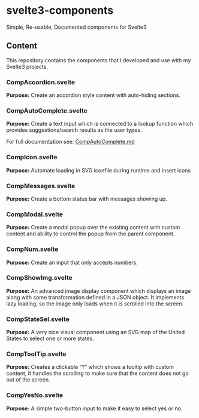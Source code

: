 # svelte3-components
Simple, Re-usable, Documented components for Svelte3

## Content

This repository contains the components that I developed and use with my Svelte3 projects.

### CompAccordion.svelte

**Purpose:** Create an accordion style content with auto-hiding sections.

### CompAutoComplete.svelte

**Purpose:** Create a text input which is connected to a lookup function which provides suggestions/search results as the user types.

For full documentation see: [CompAutoComplete.md](CompAutoComplete.md)

### CompIcon.svelte

**Purpose:** Automate loading in SVG iconfile during runtime and insert icons

### CompMessages.svelte

**Purpose:** Create a bottom status bar with messages showing up.

### CompModal.svelte

**Purpose:** Create a modal popup over the existing content with custom content and ability to control the popup from the parent component.

### CompNum.svelte

**Purpose:** Create an input that only accepts numbers.

### CompShowImg.svelte

**Purpose:** An advanced image display component which displays an image along with some transformation defined in a JSON object. It implements lazy loading, so the image only loads when it is scrolled into the screen.

### CompStateSel.svelte

**Purpose:** A very nice visual component using an SVG map of the United States to select one or more states.

### CompToolTip.svelte

**Purpose:** Creates a clickable "?" which shows a tooltip with custom content, it handles the scrolling to make sure that the content does not go out of the screen.

### CompYesNo.svelte

**Purpose:** A simple two-button input to make it easy to select yes or no.
